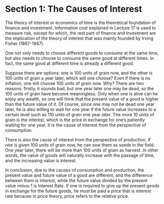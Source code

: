 # Section 1: The Causes of Interest

The theory of interest or economics of time is the theoretical foundation of finance and investment. Information cost explained in Lecture 17 is used to measure risk, except for which, the rest part of finance and investment are the implication of the theory of interest that was mainly founded by Irving Fisher (1867-1947).

One not only needs to choose different goods to consume at the same time, but also needs to choose to consume the same good at different times. In fact, the same good at different time is already a different good.

Suppose there are options: one is 100 units of grain now, and the other is 100 units of grain a year later, which will one choose? Even if there is no inflation, one will choose 100 units of grain now. Why? There are two reasons: firstly, it sounds bad, but one year later one may be dead, so the 100 units of grain have become meaningless. Only when one is alive can he enjoy any wealth, so one will think that the present value of a good is higher than the future value of it. Of course, since one may not be dead one year later, he is also willing to wait for one year if the future value increases to a certain level such as 110 units of grain one year later. The more 10 units of grain is the interest, which is the price in exchange for one’s patiently waiting for one year. It is the cause of interest from the perspective of consumption.

There is also the cause of interest from the perspective of production. If one is given 100 units of grain now, he can sow them as seeds in the field. One year later, there will be more than 100 units of grain as harvest. In other words, the value of goods will naturally increase with the passage of time, and the increasing value is interest.

In conclusion, due to the causes of consumption and production, the present value and future value of a good are different, and the difference between them is interest, while the future value divided by the present value minus 1 is Interest Rate. If one is required to give up the present goods in exchange for the future goods, he must be paid a price that is interest rate because in price theory, price refers to the relative price.
